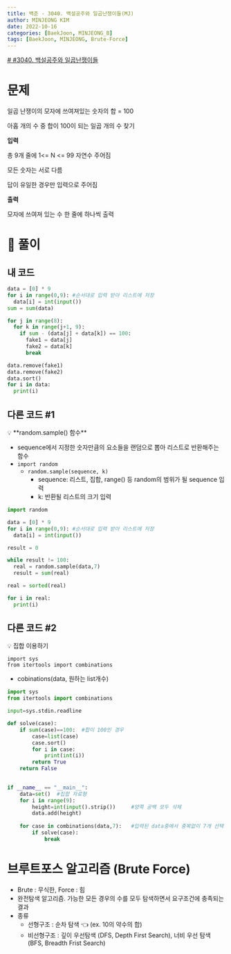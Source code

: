 ```yaml
---
title: 백준 - 3040. 백설공주와 일곱난쟁이들(MJ)
author: MINJEONG KIM
date: 2022-10-16
categories: [BaekJoon, MINJEONG_B]
tags: [BaekJoon, MINJEONG, Brute-Force]
---
```


[# #3040. 백설공주와 일곱난쟁이들](https://www.acmicpc.net/problem/3040)

# 문제

일곱 난쟁이의 모자에 쓰여져있는 숫자의 합 = 100

아홉 개의 수 중 합이 100이 되는 일곱 개의 수 찾기

**입력**

총 9개 줄에 1<= N <= 99 자연수 주어짐

모든 숫자는 서로 다름

답이 유일한 경우만 입력으로 주어짐

**출력**

모자에 쓰여져 있는 수 한 줄에 하나씩 출력

# 👀 풀이

## 내 코드

```python
data = [0] * 9
for i in range(0,9): #순서대로 입력 받아 리스트에 저장
  data[i] = int(input())
sum = sum(data)

for j in range(8):
  for k in range(j+1, 9):
    if sum - (data[j] + data[k]) == 100: 
      fake1 = data[j]
      fake2 = data[k]
      break

data.remove(fake1)
data.remove(fake2)
data.sort()
for i in data:
  print(i)
```

## 다른 코드 #1

<aside>
💡 **random.sample() 함수**

</aside>

- sequence에서 지정한 숫자만큼의 요소들을 랜덤으로 뽑아 리스트로 반환해주는 함수
- `import random`
    - `random.sample(sequence, k)`
        - sequence: 리스트, 집합, range() 등 random의 범위가 될 sequence 입력
        - k: 반환될 리스트의 크기 입력

```python
import random

data = [0] * 9
for i in range(0,9): #순서대로 입력 받아 리스트에 저장
  data[i] = int(input())

result = 0

while result != 100:
  real = random.sample(data,7)
  result = sum(real)

real = sorted(real)

for i in real:
  print(i)
```

## 다른 코드 #2

<aside>
💡 집합 이용하기

</aside>

```
import sys
from itertools import combinations
```

- cobinations(data, 원하는 list개수)

```python
import sys
from itertools import combinations

input=sys.stdin.readline

def solve(case):
    if sum(case)==100:  #합이 100인 경우 
        case=list(case)
        case.sort()
        for i in case:
            print(int(i))
        return True
    return False
     

if __name__ == "__main__":
    data=set()  #집합 자료형
    for i in range(9):
        height=int(input().strip())     #양쪽 공백 모두 삭제
        data.add(height)
     
    for case in combinations(data,7):   #입력된 data중에서 중복없이 7개 선택
        if solve(case):
            break
```

# **브루트포스 알고리즘 (Brute Force)**

- Brute : 무식한, Force : 힘
- 완전탐색 알고리즘. 가능한 모든 경우의 수를 모두 탐색하면서 요구조건에 충족되는 결과
- 종류
    - 선형구조 : 순차 탐색 👈 (ex. 10의 약수의 합)
    - 비선형구조 : 깊이 우선탐색 (DFS, Depth First Search), 너비 우선 탐색 (BFS, Breadth Frist Search)
